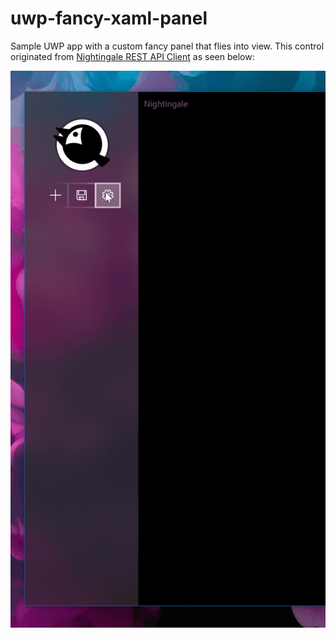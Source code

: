 # uwp-fancy-xaml-panel

Sample UWP app with a custom fancy panel that flies into view. This control originated from [Nightingale REST API Client](https://www.microsoft.com/en-us/p/nightingale-rest-api-client/9n2t6f9f5zdn) as seen below: 

![](fancy_panel_nightingale.gif)